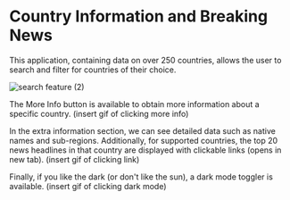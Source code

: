 # Country Information and Breaking News

This application, containing data on over 250 countries, allows the user to search and filter for countries of their choice.

![search feature (2)](https://github.com/MatthewLi-UW/Countries/assets/112432294/9770750e-0bcc-4547-9a34-696468d97fe3)

The More Info button is available to obtain more information about a specific country.
(insert gif of clicking more info)

In the extra information section, we can see detailed data such as native names and sub-regions. Additionally, for supported countries, the top 20 news headlines in that country are displayed with clickable links (opens in new tab).
(insert gif of clicking link)

Finally, if you like the dark (or don't like the sun), a dark mode toggler is available.
(insert gif of clicking dark mode)
